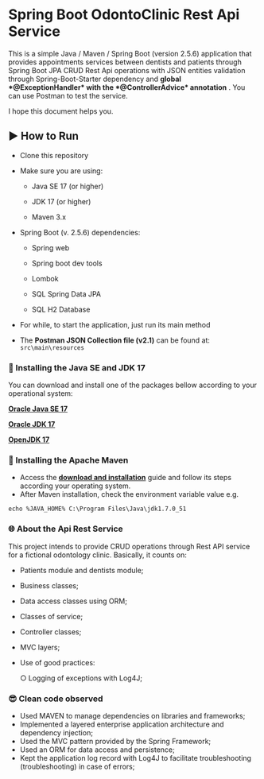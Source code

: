 # Spring Boot OdontoClinic Rest Api Service



This is a simple Java / Maven / Spring Boot (version 2.5.6) application that provides appointments services between dentists and patients through Spring Boot JPA CRUD Rest Api operations with JSON entities validation  through Spring-Boot-Starter dependency and  **global \*@ExceptionHandler\* with the \*@ControllerAdvice\* annotation** . You can use Postman to test the service.



I hope this document helps you.



## ▶️ How to Run

- Clone this repository

- Make sure you are using:

  - Java SE 17 (or higher)

  - JDK 17 (or higher)

  - Maven 3.x

    

- Spring Boot (v. 2.5.6) dependencies:

  - Spring web

  - Spring boot dev tools

  -  Lombok

  - SQL Spring Data JPA

  - SQL H2 Database

    

- For while, to start the application, just run its main method

- The **Postman JSON Collection file (v2.1)** can be found at: `src\main\resources` 



### 🔧 Installing the Java SE and JDK 17

You can download and install one of the packages bellow according to your operational system:

[**Oracle Java SE 17**](https://www.oracle.com/java/technologies/javase/jdk17-archive-downloads.html)

[**Oracle JDK 17**](https://www.oracle.com/java/technologies/javase/jdk17-archive-downloads.html)

[**OpenJDK 17**](https://jdk.java.net/17/)



### 🔧 Installing the Apache Maven

- Access the [**download and installation**](https://maven.apache.org/download.cgi) guide and follow its steps according your operating system.
- After Maven installation, check the environment variable value e.g.

```
echo %JAVA_HOME% C:\Program Files\Java\jdk1.7.0_51
```



### 🌐 About the Api Rest Service

This project intends to provide CRUD operations through Rest API service for a fictional odontology clinic. Basically, it counts on:

- Patients module and dentists module;

- Business classes;
- Data access classes using ORM;
- Classes of service;
- Controller classes;
- MVC layers;
- Use of good practices:

   ○ Logging of exceptions with Log4J;




### 😎 Clean code observed

- Used MAVEN to manage dependencies on libraries and frameworks;
- Implemented a layered enterprise application architecture and dependency injection;
- Used the MVC pattern provided by the Spring Framework;
- Used an ORM for data access and persistence;
- Kept the application log record with Log4J to facilitate troubleshooting (troubleshooting) in case of errors;